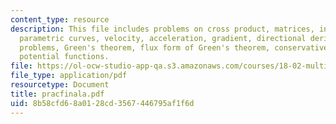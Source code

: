 ```yaml
---
content_type: resource
description: This file includes problems on cross product, matrices, inverse matrices,
  parametric curves, velocity, acceleration, gradient, directional derivative, max-min
  problems, Green's theorem, flux form of Green's theorem, conservative fields and
  potential functions.
file: https://ol-ocw-studio-app-qa.s3.amazonaws.com/courses/18-02-multivariable-calculus-spring-2006/8b58cfd68a0128cd3567446795af1f6d_pracfinala.pdf
file_type: application/pdf
resourcetype: Document
title: pracfinala.pdf
uid: 8b58cfd6-8a01-28cd-3567-446795af1f6d
---
```


